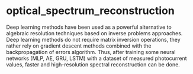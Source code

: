 # optical_spectrum_reconstruction

Deep learning methods have been used as a powerful alternative to algebraic resolution techniques based on inverse problems approaches. Deep learning methods do not require matrix inversion operations, they rather rely on gradient descent methods combined with the backpropagation of errors algorithm. Thus, after training some neural networks (MLP, AE, GRU, LSTM) with a dataset of measured photocurrent values, faster and high-resolution spectral reconstruction can be done.
